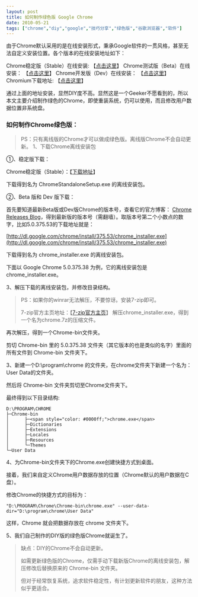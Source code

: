 ```yaml
---
layout: post
title: 如何制作绿色版 Google Chrome
date: 2010-05-21
tags: ["chrome","diy","google","技巧分享","绿色版","谷歌浏览器","软件"]
---
```


由于Chrome默认采用的是在线安装形式，秉承Google软件的一贯风格，甚至无法自定义安装位置。各个版本的在线安装地址如下：

Chrome稳定版（Stable）在线安装: 【[点击这里](http://www.google.com/chrome/eula.html)】
Chrome测试版（Beta）在线安装： 【[点击这里](http://www.google.com/chrome/eula.html?extra=betachannel)】
Chrome开发版（Dev）在线安装： 【[点击这里](http://www.google.com/chrome/eula.html?extra=devchannel)】
Chromium下载地址: 【[点击这里](http://build.chromium.org/buildbot/snapshots/chromium-rel-xp/?O=D)】

通过上面的地址安装，显然DIY度不高。显然这是一个Geeker不愿看到的，所以本文主要介绍制作绿色的Chrome，即使重装系统，仍可以使用，而且修改用户数据位置非系统盘。

<!--more-->

### 如何制作Chrome绿色版：

> PS：只有离线版的Chrome才可以做成绿色版。离线版Chrome不会自动更新。
1、下载Chrome离线安装包

①、稳定版下载：

Chrome稳定版（Stable）：【[下载地址](http://www.google.com/chrome/eula.html?standalone=1)】

下载得到名为 ChromeStandaloneSetup.exe 的离线安装包。

②、Beta 版和 Dev 版下载：

首先要知道最新Beta版或Dev版Chrome的版本号，查看它的官方博客： [Chrome Releases Blog](http://googlechromereleases.blogspot.com/)，得到最新版的版本号（需翻墙）。取版本号第二个小数点的数字，比如5.0.375.53的下载地址就是：

[http://dl.google.com/chrome/install/375.53/chrome_installer.exe](http://dl.google.com/chrome/install/375.53/chrome_installer.exe)

下载得到名为 chrome_installer.exe 的离线安装包。

下面以 Google Chrome 5.0.375.38 为例，它的离线安装包是chrome_installer.exe。

3、解压下载的离线安装包，并修改目录结构。
> PS：如果你的winrar无法解压，不要惊讶。安装7-zip即可。
> 
> 7-zip官方主页地址：【[7-zip官方主页](http://www.7-zip.org/)】
解压chrome_installer.exe，得到一个名为chrome.7z的压缩文件。

再次解压，得到一个Chrome-bin文件夹。

剪切 Chrome-bin 里的 5.0.375.38 文件夹（其它版本的也是类似的名字）里面的所有文件到 Chrome-bin 文件夹下。

3、新建一个D:\program\chrome 的文件夹，在chrome文件夹下新建一个名为： User Data的文件夹。

然后将 Chrome-bin 文件夹剪切至Chrome文件夹下。

最终得到以下目录结构:

```
D:\PROGRAM\CHROME
├─Chrome-bin
│      ├─<span style="color: #0000ff;">chrome.exe</span>
│      ├─Dictionaries
│      ├─Extensions
│      ├─Locales
│      ├─Resources
│      └─Themes
└─User Data
```

4、为Chrome-bin文件夹下的Chrome.exe创建快捷方式到桌面。

接着，我们来自定义Chrome用户数据存放的位置（Chrome默认的用户数据在C盘）。

修改Chrome的快捷方式的目标为：

```
"D:\PROGRAM\Chrome\Chrome-bin\chrome.exe" --user-data-dir="D:\program\chrome\User Data"
```

这样，Chrome 就会把数据存放在 chrome 文件夹下。

5、我们自己制作的DIY版的绿色版Chrome就诞生了。
> 缺点：DIY的Chrome不会自动更新。
> 
> 如需更新绿色版的Chrome，仅需手动下载新版Chrome的离线安装包，解压修改后替换原来的 Chrome-bin 文件夹。
> 
> 但对于经常恢复系统，追求软件稳定性，有计划更新软件的朋友，这种方法似乎更适合。